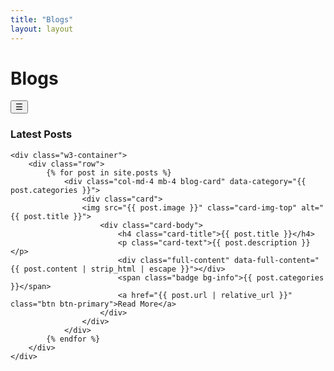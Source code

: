 ```yaml
---
title: "Blogs"
layout: layout
---
```

<!-- The Sidebar is based on W3 school's template: https://www.w3schools.com/w3css/tryit.asp?filename=tryw3css_sidebar_shift -->
<!-- Had a bit of help from Claude for formatting and filter select highlight-->
<div class="w3-sidebar w3-bar-block w3-card w3-animate-left" style="display:none" id="mySidebar">
    <button class="w3-bar-item w3-button w3-large"
    onclick="w3_close()">Close &times;</button>
    <div class="w3-container">
        <div style="display: flex; margin-bottom: 1rem; flex-wrap: wrap;">
            <input type="text" placeholder="Search in blogs... " id="query"
                style="flex: 1; padding: 8px; border: 1px solid #ccc; border-radius: 4px; height: 40px;">
            <button type="submit" id="blog-search-button"
                    style="width: 40px; height: 40px; border-radius: 4px; display: flex; align-items: center; justify-content: center; padding: 0;">
                <i class="fa fa-search" style="font-size: 20px;"></i>
            </button>
            <br>
        </div>
        Photography Type
        <div class="form-check">
            <input class="form-check-input" type="checkbox" value="" id="digital">
            <label class="form-check-label" for="digital">
                Digital
            </label>
        </div>
        <div class="form-check">
            <input class="form-check-input" type="checkbox" value="" id="film">
            <label class="form-check-label" for="film">
                Film
            </label>
        </div>
    </div>
</div>

<div id="main" class="page-content">
    <div class="w3-container">
        <h1>Blogs</h1>
        <div class="d-flex align-items-center my-4">
            <button id="openNav" class="w3-button w3-xlarge" title="Blogs filter" onclick="w3_open()">&#9776;</button>
            <h3>Latest Posts</h3>
        </div>
    </div>

    <div class="w3-container">
        <div class="row">
            {% for post in site.posts %}
                <div class="col-md-4 mb-4 blog-card" data-category="{{ post.categories }}">
                    <div class="card">
                    <img src="{{ post.image }}" class="card-img-top" alt="{{ post.title }}">
                        <div class="card-body">
                            <h4 class="card-title">{{ post.title }}</h4>
                            <p class="card-text">{{ post.description }}</p>
                            <div class="full-content" data-full-content="{{ post.content | strip_html | escape }}"></div>
                            <span class="badge bg-info">{{ post.categories }}</span>
                            <a href="{{ post.url | relative_url }}" class="btn btn-primary">Read More</a>
                        </div>
                    </div>
                </div>
            {% endfor %}
        </div>
    </div>
</div>


<script>
    // W3 school's sidebar template
    let sidebarOpen = false;

    function toggleSidebar() {
        if (sidebarOpen) {
            w3_close();
        } else {
            w3_open();
        }
    }

    function w3_open() {
        document.getElementById("main").style.marginLeft = "25%";
        document.getElementById("mySidebar").style.width = "25%";
        document.getElementById("mySidebar").style.display = "block";
        document.getElementById("openNav").style.display = 'none';
        sidebarOpen = true;

    }
    function w3_close() {
        document.getElementById("main").style.marginLeft = "0%";
        document.getElementById("mySidebar").style.display = "none";
        document.getElementById("openNav").style.display = "inline-block";
        sidebarOpen = false;
    }

    // Obtain header height so the filter sidebar can be adjusted inline with content
    const header = document.querySelector('header');
    const headerHeight = header ? header.offsetHeight : 0;
    console.log('Header height:', headerHeight + 'px');


    // had help from Claude with filter function
    function filterBlogs() {
        const digitalChecked = document.getElementById('digital').checked;
        const filmChecked = document.getElementById('film').checked;
        const blogCards = document.querySelectorAll('.blog-card');

        // Learned this syntax with Claude
        blogCards.forEach(card => {
            const category = card.getAttribute('data-category');
            let showCard = false;

            // Show all cards if no category selected
            if (!digitalChecked && !filmChecked) {
                showCard = true;
            }
            // Show card if card category matches checked category
            else if (digitalChecked && category == 'digital') {
                showCard = true;
            }
            else if (filmChecked && category == 'film') {
                showCard = true;
            }

            if (showCard) {
                card.classList.remove('hidden');
            }
            else {
                card.classList.add('hidden');
            }
        });
    }

    document.addEventListener('DOMContentLoaded', function() {
        document.getElementById('digital').addEventListener('click', filterBlogs);
        document.getElementById('film').addEventListener('click', filterBlogs);

        filterBlogs();
    });


    // Blog search function - a bit of help from claude
    function blogSearch() {
    const query = document.getElementById('query').value.toLowerCase().trim();
    const blogCards = document.querySelectorAll('.blog-card');

    blogCards.forEach(card => {
        // Get all text content from the card
        const cardText = card.textContent.toLowerCase();

        // Claude for these two variables
        const fullContentElement = card.querySelector('[data-full-content]');
        const fullContent = fullContentElement ? fullContentElement.getAttribute('data-full-content').toLowerCase() : '';

        // Check if query matches any content in the card
        if (cardText.includes(query) || fullContent.includes(query)) {
            card.classList.remove('hidden');
        } else {
            card.classList.add('hidden');
        }
    });
}

    //  EventListeners for the searchbar
    document.addEventListener('DOMContentLoaded', function() {
        const searchInput = document.getElementById('query');
        const searchButton = document.getElementById('blog-search-button');

        // Search on button click
        searchButton.addEventListener('click', function(e) {
            e.preventDefault();
            blogSearch();
        });

        // Search on Enter key press
        searchInput.addEventListener('keypress', function(e) {
            if (e.key === 'Enter') {
                e.preventDefault();
                blogSearch();
            }
        });

        // Real-time search as user types
        searchInput.addEventListener('input', function() {
            blogSearch();
        });
    });

</script>

